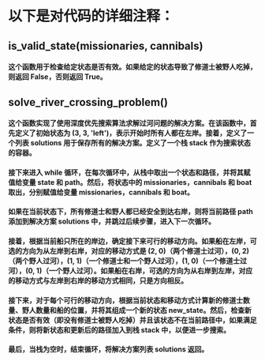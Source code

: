 # 以下是对代码的详细注释：

## is_valid_state(missionaries, cannibals)
#### 这个函数用于检查给定状态是否有效。如果给定的状态导致了修道士被野人吃掉，则返回 False，否则返回 True。

## solve_river_crossing_problem()
#### 这个函数实现了使用深度优先搜索算法求解过河问题的解决方案。在该函数中，首先定义了初始状态为 (3, 3, 'left')，表示开始时所有人都在左岸。接着，定义了一个列表 solutions 用于保存所有的解决方案。定义了一个栈 stack 作为搜索状态的容器。 

#### 接下来进入 while 循环，在每次循环中，从栈中取出一个状态和路径，并将其赋值给变量 state 和 path。然后，将状态中的 missionaries，cannibals 和 boat 取出，分别赋值给变量 missionaries，cannibals 和 boat。

#### 如果在当前状态下，所有修道士和野人都已经安全到达右岸，则将当前路径 path 添加到解决方案 solutions 中，并跳过后续步骤，进入下一次循环。

#### 接着，根据当前船只所在的岸边，确定接下来可行的移动方向。如果船在左岸，可选的方向为从左岸到右岸，对应的移动方式是 (2, 0)（两个修道士过河），(0, 2)（两个野人过河），(1, 1)（一个修道士和一个野人过河），(1, 0)（一个修道士过河），(0, 1)（一个野人过河）。如果船在右岸，可选的方向为从右岸到左岸，对应的移动方式与左岸到右岸的移动方式相同，只是方向相反。

#### 接下来，对于每个可行的移动方向，根据当前状态和移动方式计算新的修道士数量、野人数量和船的位置，并将其组成一个新的状态 new_state。然后，检查新状态是否有效（即没有修道士被野人吃掉）并且该状态不在当前路径中，如果满足条件，则将新状态和更新后的路径加入到栈 stack 中，以便进一步搜索。

#### 最后，当栈为空时，结束循环，将解决方案列表 solutions 返回。
